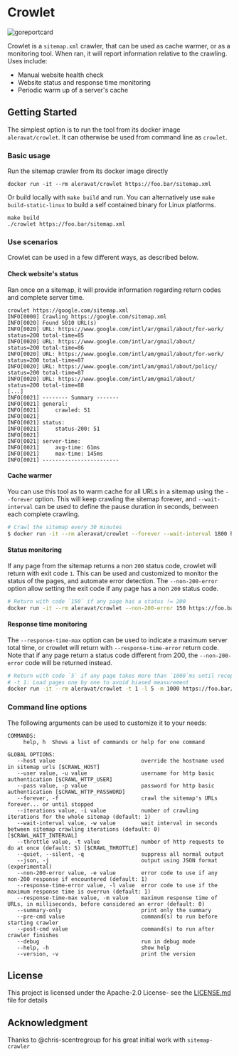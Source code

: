# Crowlet
![goreportcard](https://goreportcard.com/badge/github.com/Pixep/crowlet)


Crowlet is a `sitemap.xml` crawler, that can be used as cache warmer, or as a monitoring tool. When ran, it will report information relative to the crawling. Uses include:
- Manual website health check
- Website status and response time monitoring
- Periodic warm up of a server's cache

## Getting Started

The simplest option is to run the tool from its docker image `aleravat/crowlet`. It can otherwise be used from command line as  `crowlet`.

### Basic usage

Run the sitemap crawler from its docker image directly

```
docker run -it --rm aleravat/crowlet https://foo.bar/sitemap.xml
```

Or build locally with `make build` and run.
You can alternatively use `make build-static-linux` to build a self contained binary for Linux platforms.

```
make build
./crowlet https://foo.bar/sitemap.xml
```

### Use scenarios

Crowlet can be used in a few different ways, as described below.

#### Check website's status

Ran once on a sitemap, it will provide information regarding return codes and complete server time.

```
crowlet https://google.com/sitemap.xml
INFO[0000] Crawling https://google.com/sitemap.xml
INFO[0020] Found 5010 URL(s)
INFO[0020] URL: https://www.google.com/intl/ar/gmail/about/for-work/  status=200 total-time=85
INFO[0020] URL: https://www.google.com/intl/ar/gmail/about/  status=200 total-time=86
INFO[0020] URL: https://www.google.com/intl/am/gmail/about/for-work/  status=200 total-time=87
INFO[0020] URL: https://www.google.com/intl/am/gmail/about/policy/  status=200 total-time=87
INFO[0020] URL: https://www.google.com/intl/am/gmail/about/  status=200 total-time=88
[...]
INFO[0021] -------- Summary -------
INFO[0021] general:
INFO[0021]     crawled: 51
INFO[0021]
INFO[0021] status:
INFO[0021]     status-200: 51
INFO[0021]
INFO[0021] server-time:
INFO[0021]     avg-time: 61ms
INFO[0021]     max-time: 145ms
INFO[0021] ------------------------
```

#### Cache warmer

You can use this tool as to warm cache for all URLs in a sitemap using the `--forever` option. This will keep crawling the sitemap forever, and `--wait-interval` can be used to define the pause duration in seconds, between each complete crawling.

``` bash
# Crawl the sitemap every 30 minutes
$ docker run -it --rm aleravat/crowlet --forever --wait-interval 1800 https://foo.bar/sitemap.xml
```

#### Status monitoring

If any page from the sitemap returns a non `200` status code, crowlet will return with exit code `1`. This can be used and customized to monitor the status of the pages, and automate error detection. The `--non-200-error` option allow setting the exit code if any page has a non `200` status code.

``` bash
# Return with code `150` if any page has a status != 200
docker run -it --rm aleravat/crowlet --non-200-error 150 https://foo.bar/sitemap.xml
```

#### Response time monitoring

The `--response-time-max` option can be used to indicate a maximum server total time, or crowlet will return with `--response-time-error` return code. Note that if any page return a status code different from 200, the `--non-200-error` code will be returned instead.

``` bash
# Return with code `5` if any page takes more than `1000`ms until reception
# -t 1: Load pages one by one to avoid biased measurement
docker run -it --rm aleravat/crowlet -t 1 -l 5 -m 1000 https://foo.bar/sitemap.xml
```

### Command line options

The following arguments can be used to customize it to your needs:
```
COMMANDS:
     help, h  Shows a list of commands or help for one command

GLOBAL OPTIONS:
   --host value                           override the hostname used in sitemap urls [$CRAWL_HOST]
   --user value, -u value                 username for http basic authentication [$CRAWL_HTTP_USER]
   --pass value, -p value                 password for http basic authentication [$CRAWL_HTTP_PASSWORD]
   --forever, -f                          crawl the sitemap's URLs forever... or until stopped
   --iterations value, -i value           number of crawling iterations for the whole sitemap (default: 1)
   --wait-interval value, -w value        wait interval in seconds between sitemap crawling iterations (default: 0) [$CRAWL_WAIT_INTERVAL]
   --throttle value, -t value             number of http requests to do at once (default: 5) [$CRAWL_THROTTLE]
   --quiet, --silent, -q                  suppress all normal output
   --json, -j                             output using JSON format (experimental)
   --non-200-error value, -e value        error code to use if any non-200 response if encountered (default: 1)
   --response-time-error value, -l value  error code to use if the maximum response time is overrun (default: 1)
   --response-time-max value, -m value    maximum response time of URLs, in milliseconds, before considered an error (default: 0)
   --summary-only                         print only the summary
   --pre-cmd value                        command(s) to run before starting crawler
   --post-cmd value                       command(s) to run after crawler finishes
   --debug                                run in debug mode
   --help, -h                             show help
   --version, -v                          print the version
```

## License

This project is licensed under the Apache-2.0 License- see the [LICENSE.md](LICENSE.md) file for details

## Acknowledgment

Thanks to @chris-scentregroup for his great initial work with `sitemap-crawler`
